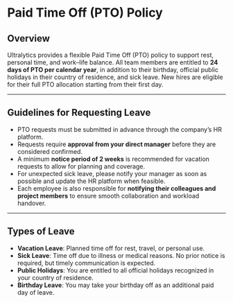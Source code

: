 # Paid Time Off (PTO) Policy

## Overview  
Ultralytics provides a flexible Paid Time Off (PTO) policy to support rest, personal time, and work–life balance. All team members are entitled to **24 days of PTO per calendar year**, in addition to their birthday, official public holidays in their country of residence, and sick leave. New hires are eligible for their full PTO allocation starting from their first day.

---

## Guidelines for Requesting Leave  
- PTO requests must be submitted in advance through the company’s HR platform.  
- Requests require **approval from your direct manager** before they are considered confirmed.  
- A minimum **notice period of 2 weeks** is recommended for vacation requests to allow for planning and coverage.  
- For unexpected sick leave, please notify your manager as soon as possible and update the HR platform when feasible.  
- Each employee is also responsible for **notifying their colleagues and project members** to ensure smooth collaboration and workload handover.  

---

## Types of Leave  
- **Vacation Leave**: Planned time off for rest, travel, or personal use.  
- **Sick Leave**: Time off due to illness or medical reasons. No prior notice is required, but timely communication is expected.  
- **Public Holidays**: You are entitled to all official holidays recognized in your country of residence.  
- **Birthday Leave**: You may take your birthday off as an additional paid day of leave.  
